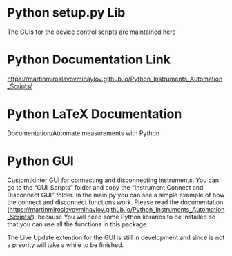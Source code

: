 # Python setup.py Lib  

The GUIs for the device control scripts are maintained here

# Python Documentation Link

https://martinmiroslavovmihaylov.github.io/Python_Instruments_Automation_Scripts/

# Python LaTeX Documentation

Documentation/Automate measurements with Python



# Python GUI 

Customtkinter GUI for connecting and disconnecting instruments.
You can go to the “GUI_Scripts” folder and copy the “Instrument Connect and Disconnect GUI” folder.
In the main.py you can see a simple example of how the connect and disconnect functions work. 
Please read the documentation (https://martinmiroslavovmihaylov.github.io/Python_Instruments_Automation_Scripts/), because 
You will need some Python libraries to be installed so that you can use all the functions in this package.  


The Live Update extention for the GUI is still in development and since is not a preority will take a while 
to be finished. 


